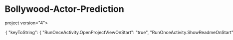 # Bollywood-Actor-Prediction
project version="4">
<component name="AutoImportSettings">
<option name="autoReloadType" value="SELECTIVE"/>
</component>
<component name="ChangeListManager">
<list default="true" id="a28b7192-6465-4353-bd99-299b3eead628" name="Changes" comment=""/>
<option name="SHOW_DIALOG" value="false"/>
<option name="HIGHLIGHT_CONFLICTS" value="true"/>
<option name="HIGHLIGHT_NON_ACTIVE_CHANGELIST" value="false"/>
<option name="LAST_RESOLUTION" value="IGNORE"/>
</component>
<component name="ExportToHTMLSettings">
<option name="OUTPUT_DIRECTORY" value="$PROJECT_DIR$/../pythonProject2\exportToHTML"/>
</component>
<component name="MarkdownSettingsMigration">
<option name="stateVersion" value="1"/>
</component>
<component name="ProjectId" id="2WR1IBhDrspwDaBAWhsogdTcUBY"/>
<component name="ProjectViewState">
<option name="hideEmptyMiddlePackages" value="true"/>
<option name="showLibraryContents" value="true"/>
</component>
<component name="PropertiesComponent">{ "keyToString": { "RunOnceActivity.OpenProjectViewOnStart": "true", "RunOnceActivity.ShowReadmeOnStart": "true", "last_opened_file_path": "C:/Users/Harshwardhan/PycharmProjects/pythonProject2", "settings.editor.selected.configurable": "configurable.group.appearance" } }</component>
<component name="RecentsManager">
<key name="CopyFile.RECENT_KEYS">
<recent name="C:\Users\Harshwardhan\PycharmProjects\pythonProject2"/>
</key>
</component>
<component name="RunManager">
<configuration name="main" type="PythonConfigurationType" factoryName="Python" nameIsGenerated="true">
<module name="pythonProject2"/>
<option name="INTERPRETER_OPTIONS" value=""/>
<option name="PARENT_ENVS" value="true"/>
<envs>
<env name="PYTHONUNBUFFERED" value="1"/>
</envs>
<option name="SDK_HOME" value=""/>
<option name="WORKING_DIRECTORY" value="$PROJECT_DIR$"/>
<option name="IS_MODULE_SDK" value="true"/>
<option name="ADD_CONTENT_ROOTS" value="true"/>
<option name="ADD_SOURCE_ROOTS" value="true"/>
<option name="SCRIPT_NAME" value="$PROJECT_DIR$/main.py"/>
<option name="PARAMETERS" value=""/>
<option name="SHOW_COMMAND_LINE" value="false"/>
<option name="EMULATE_TERMINAL" value="false"/>
<option name="MODULE_MODE" value="false"/>
<option name="REDIRECT_INPUT" value="false"/>
<option name="INPUT_FILE" value=""/>
<method v="2"/>
</configuration>
</component>
<component name="SpellCheckerSettings" RuntimeDictionaries="0" Folders="0" CustomDictionaries="0" DefaultDictionary="application-level" UseSingleDictionary="true" transferred="true"/>
<component name="TaskManager">
<task active="true" id="Default" summary="Default task">
<changelist id="a28b7192-6465-4353-bd99-299b3eead628" name="Changes" comment=""/>
<created>1696680496020</created>
<option name="number" value="Default"/>
<option name="presentableId" value="Default"/>
<updated>1696680496020</updated>
</task>
<servers/>
</component>
<component name="XDebuggerManager">
<breakpoint-manager>
<breakpoints>
<line-breakpoint enabled="true" suspend="THREAD" type="python-line">
<url>file://$PROJECT_DIR$/venv/Lib/site-packages/keras/__init__.py</url>
<line>5</line>
<option name="timeStamp" value="1"/>
</line-breakpoint>
</breakpoints>
</breakpoint-manager>
</component>
</project>
